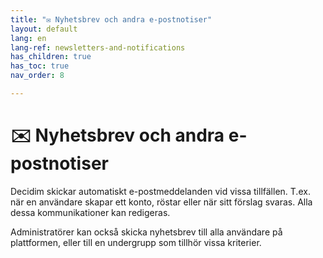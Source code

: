 ```yaml
---
title: "✉️ Nyhetsbrev och andra e-postnotiser"
layout: default
lang: en
lang-ref: newsletters-and-notifications
has_children: true
has_toc: true
nav_order: 8

---
```

# ✉️ Nyhetsbrev och andra e-postnotiser

Decidim skickar automatiskt e-postmeddelanden vid vissa tillfällen. T.ex. när en användare skapar ett konto, röstar eller när sitt förslag svaras. Alla dessa kommunikationer kan redigeras.

Administratörer kan också skicka nyhetsbrev till alla användare på plattformen, eller till en undergrupp som tillhör vissa kriterier.
